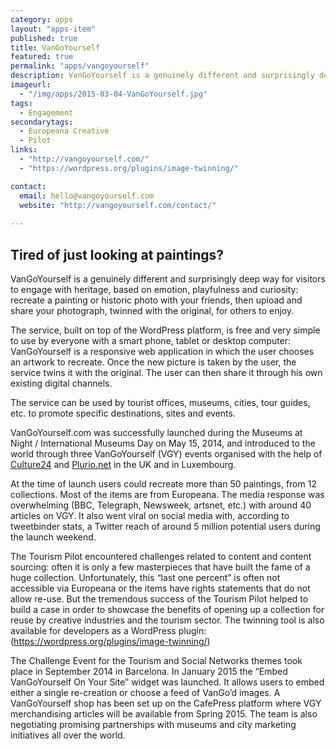 ```yaml
---
category: apps
layout: "apps-item"
published: true
title: VanGoYourself
featured: true
permalink: "apps/vangoyourself"
description: VanGoYourself is a genuinely different and surprisingly deep way for visitors to engage with heritage, based on emotion, playfulness and curiosity
imageurl: 
  - "/img/apps/2015-03-04-VanGoYourself.jpg"
tags: 
  - Engagement
secondarytags: 
  - Europeana Creative
  - Pilot
links: 
  - "http://vangoyourself.com/"
  - "https://wordpress.org/plugins/image-twinning/"

contact: 
  email: hello@vangoyourself.com
  website: "http://vangoyourself.com/contact/"
  
---
```

## Tired of just looking at paintings?

VanGoYourself is a genuinely different and surprisingly deep way for visitors to engage with heritage, based on emotion, playfulness and curiosity: recreate a painting or historic photo with your friends, then upload and share your photograph, twinned with the original, for others to enjoy.

The service, built on top of the WordPress platform, is free and very simple to use by everyone with a smart phone, tablet or desktop computer: VanGoYourself is a responsive web application in which the user chooses an artwork to recreate. Once the new picture is taken by the user, the service twins it with the original. The user can then share it through his own existing digital channels.

The service can be used by tourist offices, museums, cities, tour guides, etc. to promote specific destinations, sites and events.

VanGoYourself.com was successfully launched during the Museums at Night / International Museums Day on May 15, 2014, and introduced to the world through three VanGoYourself (VGY) events organised with the help of [Culture24](http://www.culture24.org.uk/home) and [Plurio.net](http://www.plurio.net/en/) in the UK and in Luxembourg.

At the time of launch users could recreate more than 50 paintings, from 12 collections. Most of the items are from Europeana. The media response was overwhelming (BBC, Telegraph, Newsweek, artsnet, etc.) with around 40 articles on VGY. It also went viral on social media with, according to tweetbinder stats, a Twitter reach of around 5 million potential users during the launch weekend.

The Tourism Pilot encountered challenges related to content and content sourcing: often it is only a few masterpieces that have built the fame of a huge collection. Unfortunately, this “last one percent” is often not accessible via Europeana or the items have rights statements that do not allow re-use. But the tremendous success of the Tourism Pilot helped to build a case in order to showcase the benefits of opening up a collection for reuse by creative industries and the tourism sector. The twinning tool is also available for developers as a WordPress plugin: (https://wordpress.org/plugins/image-twinning/)

The Challenge Event for the Tourism and Social Networks themes took place in September 2014 in Barcelona. In January 2015 the “Embed VanGoYourself On Your Site” widget was launched. It allows users to embed either a single re-creation or choose a feed of VanGo’d images. A VanGoYourself shop has been set up on the CafePress platform where VGY merchandising articles will be available from Spring 2015. The team is also negotiating promising partnerships with museums and city marketing initiatives all over the world. 
